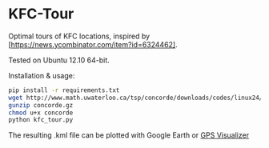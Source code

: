 KFC-Tour
========

Optimal tours of KFC locations, inspired by [https://news.ycombinator.com/item?id=6324462].

Tested on Ubuntu 12.10 64-bit.

Installation & usage:

```bash
pip install -r requirements.txt
wget http://www.math.uwaterloo.ca/tsp/concorde/downloads/codes/linux24/concorde.gz
gunzip concorde.gz 
chmod u+x concorde
python kfc_tour.py
```

The resulting .kml file can be plotted with Google Earth or [GPS Visualizer](http://www.gpsvisualizer.com)
